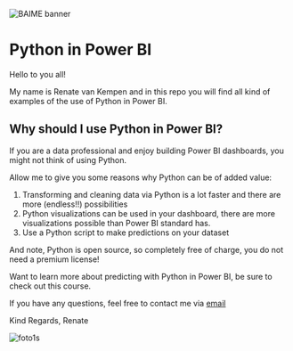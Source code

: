 ﻿![BAIME banner](https://user-images.githubusercontent.com/47600826/89530907-9b3f6480-d7ef-11ea-9849-27617f6025cf.png)

# Python in Power BI 

Hello to you all!

My name is Renate van Kempen and in this repo you will find all kind of examples of the use of Python in Power BI. 

## Why should I use Python in Power BI? 
If you are a data professional and enjoy building Power BI dashboards, you might not think of using Python.

Allow me to give you some reasons why Python can be of added value: 
1. Transforming and cleaning data via Python is a lot faster and there are more (endless!!) possibilities
2. Python visualizations can be used in your dashboard, there are more visualizations possible than Power BI standard has. 
3. Use a Python script to make predictions on your dataset

And note, Python is open source, so completely free of charge, you do not need a premium license!

Want to learn more about predicting with Python in Power BI, be sure to check out this course. 

If you have any questions, feel free to contact me via [email](renate@baime.nl)

Kind Regards, Renate

![foto1s](https://user-images.githubusercontent.com/47600826/73173281-4f578880-4105-11ea-8862-4c54a530e7f4.jpg)

